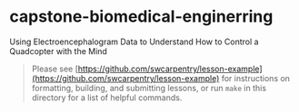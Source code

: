 capstone-biomedical-enginerring
==========================

Using Electroencephalogram Data to Understand How to Control a Quadcopter with the Mind

> Please see [https://github.com/swcarpentry/lesson-example](https://github.com/swcarpentry/lesson-example)
> for instructions on formatting, building, and submitting lessons,
> or run `make` in this directory for a list of helpful commands.
